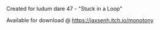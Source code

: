 Created for ludum dare 47  - "Stuck in a Loop"

Available for download @ https://jaxsenh.itch.io/monotony
